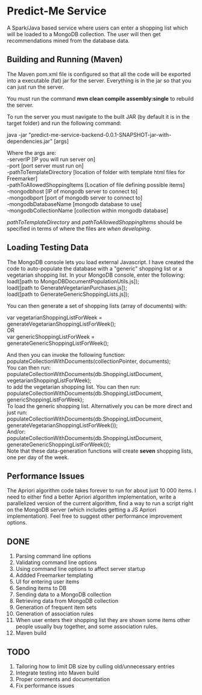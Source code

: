 # Predict-Me Service
A Spark/Java based service where users can enter a shopping list which will be loaded to a MongoDB collection. The user will then get recommendations mined from the database data.

## Building and Running (Maven)
The Maven pom.xml file is configured so that all the code will be exported into a executable (fat) jar for the server. Everything is in the jar so that you can just run the server.

You must run the command **mvn clean compile assembly:single** to rebuild the server.

To run the server you must navigate to the built JAR (by default it is in the target folder) and run the following command:

java -jar "predict-me-service-backend-0.0.1-SNAPSHOT-jar-with-dependencies.jar" [args]

Where the args are:  
-serverIP [IP you will run server on]  
-port [port server must run on]  
-pathToTemplateDirectory [location of folder with template html files for Freemarker]  
-pathToAllowedShoppingItems [Location of file defining possible items]  
-mongodbhost [IP of mongodb server to connect to]  
-mongodbport [port of mongodb server to connect to]  
-mongodbDatabaseName [mongodb database to use]  
-mongodbCollectionName [collection within mongodb database]  

*pathToTemplateDirectory* and *pathToAllowedShoppingItems* should be specified in terms of where the files are *when developing*.

## Loading Testing Data

The MongoDB console lets you load external Javascript. I have created the code to auto-populate the database with a "generic" shopping list or a vegetarian shopping list. In your MongoDB console, enter the following:  
load([path to MongoDBDocumentPopulationUtils.js]);  
load([path to GenerateVegetarianPurchases.js]);  
load([path to GenerateGenericShoppingLists.js]);  

You can then generate a set of shopping lists (array of documents) with:

var vegetarianShoppingListForWeek = generateVegetarianShoppingListForWeek();  
OR  
var genericShoppingListForWeek = generateGenericShoppingListForWeek();  
  
And then you can invoke the following function:  
populateCollectionWithDocuments(collectionPointer, documents);  
You can then run:  
populateCollectionWithDocuments(db.ShoppingListDocument, vegetarianShoppingListForWeek);  
to add the vegetarian shopping list. You can then run: 
populateCollectionWithDocuments(db.ShoppingListDocument, genericShoppingListForWeek);  
To load the generic shopping list. Alternatively you can be more direct and just run:  
populateCollectionWithDocuments(db.ShoppingListDocument, generateVegetarianShoppingListForWeek());  
And/or:  
populateCollectionWithDocuments(db.ShoppingListDocument, generateGenericShoppingListForWeek());  
Note that these data-generation functions will create **seven** shopping lists, one per day of the week.

## Performance Issues
The Apriori algorithm code takes forever to run for about just 10 000 items. I need to either find a better Apriori algorithm implementation, write a parallelized version of the current algorithm, find a way to run a script right on the MongoDB server (which includes getting a JS Apriori implementation). Feel free to suggest other performance improvement options.

## DONE
1. Parsing command line options
2. Validating command line options
3. Using command line options to affect server startup
4. Addded Freemarker templating
5. UI for entering user items
6. Sending items to DB
7. Sending data to a MongoDB collection
8. Retrieving data from MongoDB collection
9. Generation of frequent item sets
10. Generation of association rules
11. When user enters their shopping list they are shown some items other people usually buy together, and some association
rules.
12. Maven build

## TODO

1. Tailoring how to limit DB size by culling old/unnecessary entries
2. Integrate testing into Maven build
3. Proper comments and documentation
4. Fix performance issues